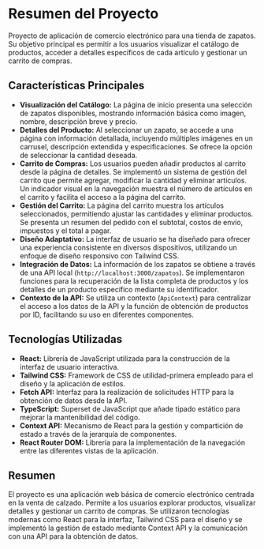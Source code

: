 # Resumen del Proyecto

Proyecto de aplicación de comercio electrónico para una tienda de zapatos. Su objetivo principal es permitir a los usuarios visualizar el catálogo de productos, acceder a detalles específicos de cada artículo y gestionar un carrito de compras.

## Características Principales

* **Visualización del Catálogo:** La página de inicio presenta una selección de zapatos disponibles, mostrando información básica como imagen, nombre, descripción breve y precio.
* **Detalles del Producto:** Al seleccionar un zapato, se accede a una página con información detallada, incluyendo múltiples imágenes en un carrusel, descripción extendida y especificaciones. Se ofrece la opción de seleccionar la cantidad deseada.
* **Carrito de Compras:** Los usuarios pueden añadir productos al carrito desde la página de detalles. Se implementó un sistema de gestión del carrito que permite agregar, modificar la cantidad y eliminar artículos. Un indicador visual en la navegación muestra el número de artículos en el carrito y facilita el acceso a la página del carrito.
* **Gestión del Carrito:** La página del carrito muestra los artículos seleccionados, permitiendo ajustar las cantidades y eliminar productos. Se presenta un resumen del pedido con el subtotal, costos de envío, impuestos y el total a pagar.
* **Diseño Adaptativo:** La interfaz de usuario se ha diseñado para ofrecer una experiencia consistente en diversos dispositivos, utilizando un enfoque de diseño responsivo con Tailwind CSS.
* **Integración de Datos:** La información de los zapatos se obtiene a través de una API local (`http://localhost:3000/zapatos`). Se implementaron funciones para la recuperación de la lista completa de productos y los detalles de un producto específico mediante su identificador.
* **Contexto de la API:** Se utiliza un contexto (`ApiContext`) para centralizar el acceso a los datos de la API y la función de obtención de productos por ID, facilitando su uso en diferentes componentes.

## Tecnologías Utilizadas

* **React:** Librería de JavaScript utilizada para la construcción de la interfaz de usuario interactiva.
* **Tailwind CSS:** Framework de CSS de utilidad-primera empleado para el diseño y la aplicación de estilos.
* **Fetch API:** Interfaz para la realización de solicitudes HTTP para la obtención de datos desde la API.
* **TypeScript:** Superset de JavaScript que añade tipado estático para mejorar la mantenibilidad del código.
* **Context API:** Mecanismo de React para la gestión y compartición de estado a través de la jerarquía de componentes.
* **React Router DOM:** Librería para la implementación de la navegación entre las diferentes vistas de la aplicación.

## Resumen

El proyecto es una aplicación web básica de comercio electrónico centrada en la venta de calzado. Permite a los usuarios explorar productos, visualizar detalles y gestionar un carrito de compras. Se utilizaron tecnologías modernas como React para la interfaz, Tailwind CSS para el diseño y se implementó la gestión de estado mediante Context API y la comunicación con una API para la obtención de datos.
